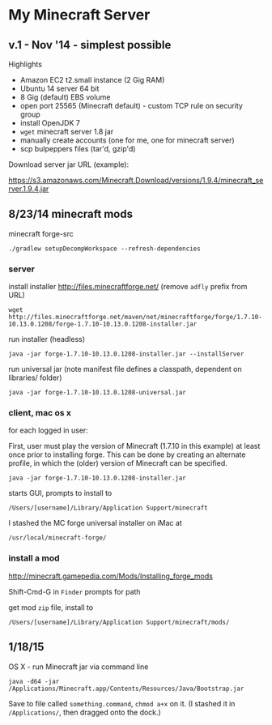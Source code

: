 # My Minecraft Server
## v.1 - Nov '14 - simplest possible

Highlights

* Amazon EC2 t2.small instance (2 Gig RAM)
* Ubuntu 14 server 64 bit
* 8 Gig (default) EBS volume
* open port 25565 (Minecraft default) - custom TCP rule on security
  group
* install OpenJDK 7
* `wget` minecraft server 1.8 jar
* manually create accounts (one for me, one for minecraft server)
* scp bulpeppers files (tar'd, gzip'd)

Download server jar URL (example):

https://s3.amazonaws.com/Minecraft.Download/versions/1.9.4/minecraft_server.1.9.4.jar

## 8/23/14 minecraft mods

minecraft forge-src

    ./gradlew setupDecompWorkspace --refresh-dependencies

### server

install installer http://files.minecraftforge.net/ (remove `adfly` prefix
from URL)

    wget http://files.minecraftforge.net/maven/net/minecraftforge/forge/1.7.10-10.13.0.1208/forge-1.7.10-10.13.0.1208-installer.jar

run installer (headless)

    java -jar forge-1.7.10-10.13.0.1208-installer.jar --installServer

run universal jar (note manifest file defines a classpath, dependent
on libraries/ folder)

    java -jar forge-1.7.10-10.13.0.1208-universal.jar
    
### client, mac os x

for each logged in user:

First, user must play the version of Minecraft (1.7.10 in this
example) at least once prior to installing forge. This can be done by
creating an alternate profile, in which the (older) version of
Minecraft can be specified.

    java -jar forge-1.7.10-10.13.0.1208-installer.jar
    
starts GUI, prompts to install to

    /Users/[username]/Library/Application Support/minecraft
    
I stashed the MC forge universal installer on iMac at

    /usr/local/minecraft-forge/
    
### install a mod

http://minecraft.gamepedia.com/Mods/Installing_forge_mods

Shift-Cmd-G in `Finder` prompts for path

get mod `zip` file, install to

    /Users/[username]/Library/Application Support/minecraft/mods/

## 1/18/15

OS X - run Minecraft jar via command line

    java -d64 -jar /Applications/Minecraft.app/Contents/Resources/Java/Bootstrap.jar
    
Save to file called `something.command`, `chmod a+x` on it. (I stashed
it in `/Applications/`, then dragged onto the dock.)
